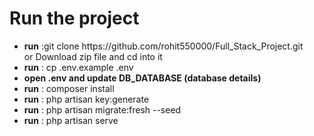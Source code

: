 <h1>Run the project</h1>
<ul>
    <li><b>run</b> :git clone https://github.com/rohit550000/Full_Stack_Project.git <br>
    or Download zip file and cd into it</li>
    <li><b>run</b> : cp .env.example .env</li>
    <li><b>open .env and update DB_DATABASE (database details)</b></li>
    <li><b>run</b> : composer install</li>
    <li><b>run</b> : php artisan key:generate</li>
    <li><b>run</b> : php artisan migrate:fresh --seed</li>
    <li><b>run</b> : php artisan serve</li>
</ul>
